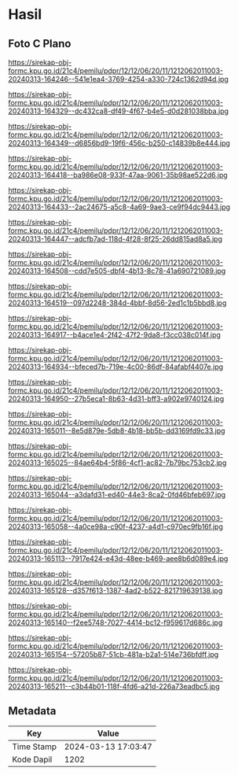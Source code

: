 # Hasil

## Foto C Plano

https://sirekap-obj-formc.kpu.go.id/21c4/pemilu/pdpr/12/12/06/20/11/1212062011003-20240313-164246--541e1ea4-3769-4254-a330-724c1362d94d.jpg

https://sirekap-obj-formc.kpu.go.id/21c4/pemilu/pdpr/12/12/06/20/11/1212062011003-20240313-164329--dc432ca8-df49-4f67-b4e5-d0d281038bba.jpg

https://sirekap-obj-formc.kpu.go.id/21c4/pemilu/pdpr/12/12/06/20/11/1212062011003-20240313-164349--d6856bd9-19f6-456c-b250-c14839b8e444.jpg

https://sirekap-obj-formc.kpu.go.id/21c4/pemilu/pdpr/12/12/06/20/11/1212062011003-20240313-164418--ba986e08-933f-47aa-9061-35b98ae522d6.jpg

https://sirekap-obj-formc.kpu.go.id/21c4/pemilu/pdpr/12/12/06/20/11/1212062011003-20240313-164433--2ac24675-a5c8-4a69-9ae3-ce9f94dc9443.jpg

https://sirekap-obj-formc.kpu.go.id/21c4/pemilu/pdpr/12/12/06/20/11/1212062011003-20240313-164447--adcfb7ad-118d-4f28-8f25-26dd815ad8a5.jpg

https://sirekap-obj-formc.kpu.go.id/21c4/pemilu/pdpr/12/12/06/20/11/1212062011003-20240313-164508--cdd7e505-dbf4-4b13-8c78-41a690721089.jpg

https://sirekap-obj-formc.kpu.go.id/21c4/pemilu/pdpr/12/12/06/20/11/1212062011003-20240313-164519--097d2248-384d-4bbf-8d56-2ed1c1b5bbd8.jpg

https://sirekap-obj-formc.kpu.go.id/21c4/pemilu/pdpr/12/12/06/20/11/1212062011003-20240313-164917--b4ace1e4-2f42-47f2-9da8-f3cc038c014f.jpg

https://sirekap-obj-formc.kpu.go.id/21c4/pemilu/pdpr/12/12/06/20/11/1212062011003-20240313-164934--bfeced7b-719e-4c00-86df-84afabf4407e.jpg

https://sirekap-obj-formc.kpu.go.id/21c4/pemilu/pdpr/12/12/06/20/11/1212062011003-20240313-164950--27b5eca1-8b63-4d31-bff3-a902e9740124.jpg

https://sirekap-obj-formc.kpu.go.id/21c4/pemilu/pdpr/12/12/06/20/11/1212062011003-20240313-165011--8e5d879e-5db8-4b18-bb5b-dd3169fd9c33.jpg

https://sirekap-obj-formc.kpu.go.id/21c4/pemilu/pdpr/12/12/06/20/11/1212062011003-20240313-165025--84ae64b4-5f86-4cf1-ac82-7b79bc753cb2.jpg

https://sirekap-obj-formc.kpu.go.id/21c4/pemilu/pdpr/12/12/06/20/11/1212062011003-20240313-165044--a3dafd31-ed40-44e3-8ca2-0fd46bfeb697.jpg

https://sirekap-obj-formc.kpu.go.id/21c4/pemilu/pdpr/12/12/06/20/11/1212062011003-20240313-165058--4a0ce98a-c90f-4237-a4d1-c970ec9fb16f.jpg

https://sirekap-obj-formc.kpu.go.id/21c4/pemilu/pdpr/12/12/06/20/11/1212062011003-20240313-165113--7917e424-e43d-48ee-b469-aee8b6d089e4.jpg

https://sirekap-obj-formc.kpu.go.id/21c4/pemilu/pdpr/12/12/06/20/11/1212062011003-20240313-165128--d357f613-1387-4ad2-b522-821719639138.jpg

https://sirekap-obj-formc.kpu.go.id/21c4/pemilu/pdpr/12/12/06/20/11/1212062011003-20240313-165140--f2ee5748-7027-4414-bc12-f959617d686c.jpg

https://sirekap-obj-formc.kpu.go.id/21c4/pemilu/pdpr/12/12/06/20/11/1212062011003-20240313-165154--57205b87-51cb-481a-b2a1-514e736bfdff.jpg

https://sirekap-obj-formc.kpu.go.id/21c4/pemilu/pdpr/12/12/06/20/11/1212062011003-20240313-165211--c3b44b01-118f-4fd6-a21d-226a73eadbc5.jpg


## Metadata

| Key        | Value               |
| ---------- | ------------------- |
| Time Stamp | 2024-03-13 17:03:47 |
| Kode Dapil | 1202                |



